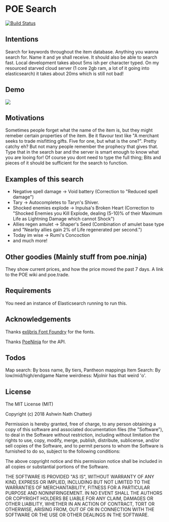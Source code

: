# POE Search 
[![Build Status](https://travis-ci.org/ashwinath/poe-search-discord.svg?branch=master)](https://travis-ci.org/ashwinath/poe-search-discord)

## Intentions

Search for keywords throughout the item database. Anything you wanna search for. Name it and ye shall receive. It should also be able to search fast. Local development takes about 5ms ish per character typed. On my resourced starved cloud server (1 core 2gb ram, a lot of it going into elasticsearch) it takes about 20ms which is still not bad!

## Demo
![](assets/PoeSearch.gif)

## Motivations

Sometimes people forget what the name of the item is, but they might remeber certain properties of the item. Be it flavour text like "A merchant seeks to trade misfitting gifts. Five for one, but what is the one?". Pretty catchy eh? But not many people remember the prophecy that gives that. Type that in the search bar and the server is smart enough to know what you are looing for! Of course you dont need to type the full thing; Bits and pieces of it should be sufficient for the search to function.

## Examples of this search

* Negative spell damage -> Void battery (Correction to "Reduced spell damage")
* Tary -> Autocompletes to Taryn's Shiver.
* Shocked enemies explode -> Inpulsa's Broken Heart (Correction to "Shocked Enemies you Kill Explode, dealing (5-10)% of their Maximum Life as Lightning Damage which cannot Shock")
* Allies regen amulet -> Shaper's Seed (Combination of amulet base type and "Nearby allies gain 2% of Life regenerated per second.")
* Today im wise -> Rumi's Concoction
* and much more!

## Other goodies (Mainly stuff from poe.ninja)

They show current prices, and how the price moved the past 7 days. A link to the POE wiki and poe.trade.

## Requirements

You need an instance of Elasticsearch running to run this.

## Acknowledgements

Thanks [exljbris Font Foundry](https://www.exljbris.com/fontin.html) for the fonts.

Thanks [PoeNinja](http://poe.ninja) for the API.

## Todos

Map search: By boss name, By tiers, Pantheon mappings
Item Search: By low/mid/high/endgame
Name weirdness: Mjolnir has that weird 'o'.

## License

The MIT License (MIT)

Copyright (c) 2018 Ashwin Nath Chatterji

Permission is hereby granted, free of charge, to any person obtaining a copy of this software and associated documentation files (the "Software"), to deal in the Software without restriction, including without limitation the rights to use, copy, modify, merge, publish, distribute, sublicense, and/or sell copies of the Software, and to permit persons to whom the Software is furnished to do so, subject to the following conditions:

The above copyright notice and this permission notice shall be included in all copies or substantial portions of the Software.

THE SOFTWARE IS PROVIDED "AS IS", WITHOUT WARRANTY OF ANY KIND, EXPRESS OR IMPLIED, INCLUDING BUT NOT LIMITED TO THE WARRANTIES OF MERCHANTABILITY, FITNESS FOR A PARTICULAR PURPOSE AND NONINFRINGEMENT. IN NO EVENT SHALL THE AUTHORS OR COPYRIGHT HOLDERS BE LIABLE FOR ANY CLAIM, DAMAGES OR OTHER LIABILITY, WHETHER IN AN ACTION OF CONTRACT, TORT OR OTHERWISE, ARISING FROM, OUT OF OR IN CONNECTION WITH THE SOFTWARE OR THE USE OR OTHER DEALINGS IN THE SOFTWARE.
